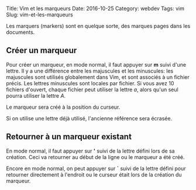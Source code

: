 Title: Vim et les marqueurs
Date: 2016-10-25
Category: webdev
Tags: vim
Slug: vim-et-les-marqueurs

Les marquers (markers) sont en quelque sorte, des marques pages dans les documents.

Créer un marqueur
-----------------

Pour créer un marqueur, en mode normal, il faut appuyer sur **m** suivi d'une lettre. Il y a une différence entre les majuscules et les minuscules: les majuscules sont utilisés globalement dans Vim, et sont associés à un fichier précis. Les lettres minuscules sont locales par fichier. Si vous avez 10 fichiers d'ouvert, chaque fichier peut utiliser la lettre *a*, alors qu'un seul pourra utiliser la lettre *A*.

Le marqueur sera créé à la position du curseur.

Si on utilise une lettre déjà utilisé, l'ancienne référence sera écrasée.

Retourner à un marqueur existant
--------------------------------

En mode normal, il faut appuyer sur **'** suivi de la lettre défini lors de sa création. Ceci va retourner au début de la ligne ou le marqueur a été créé.

Encore en mode normal, on peut appuyer sur **`** suivi de la lettre défini pour retourner directement à l'endroit ou le curseur était lors de la création du marqueur.
